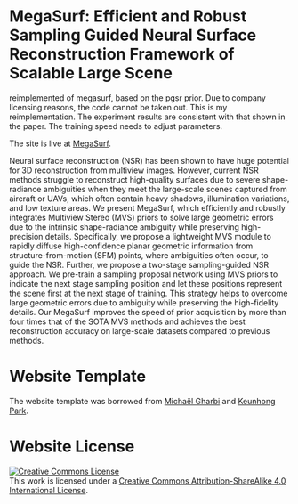 # MegaSurf: Efficient and Robust Sampling Guided Neural Surface Reconstruction Framework of Scalable Large Scene

reimplemented of megasurf, based on the pgsr prior. Due to company licensing reasons, the code cannot be taken out. This is my reimplementation. The experiment results are consistent with that shown in the paper. The training speed needs to adjust parameters.

The site is live at [MegaSurf](https://megasurfnsr.github.io/).

Neural surface reconstruction (NSR) has been shown to have huge potential for 3D reconstruction from multiview images. However, current NSR methods struggle to reconstruct high-quality surfaces due to severe shape-radiance ambiguities when they meet the large-scale scenes captured from aircraft or UAVs,  which often contain heavy shadows, illumination variations, and low texture areas. We present MegaSurf, which efficiently and robustly integrates Multiview Stereo (MVS) priors to solve large geometric errors due to the intrinsic shape-radiance ambiguity while preserving high-precision details. Specifically, we propose a lightweight MVS module to rapidly diffuse high-confidence planar geometric information from structure-from-motion (SFM) points, where ambiguities often occur, to guide the NSR. Further, we propose a two-stage sampling-guided NSR approach. We pre-train a sampling proposal network using MVS priors to indicate the next stage sampling position and let these positions represent the scene first at the next stage of training. This strategy helps to overcome large geometric errors due to ambiguity while preserving the high-fidelity details. Our MegaSurf improves the speed of prior acquisition by more than four times that of the SOTA MVS methods and achieves the best reconstruction accuracy on large-scale datasets compared to previous methods.

# Website Template

The website template was borrowed from [Michaël Gharbi](http://mgharbi.com/) and [Keunhong Park](https://github.com/nerfies/nerfies.github.io).


# Website License
<a rel="license" href="http://creativecommons.org/licenses/by-sa/4.0/"><img alt="Creative Commons License" style="border-width:0" src="https://i.creativecommons.org/l/by-sa/4.0/88x31.png" /></a><br />This work is licensed under a <a rel="license" href="http://creativecommons.org/licenses/by-sa/4.0/">Creative Commons Attribution-ShareAlike 4.0 International License</a>.
